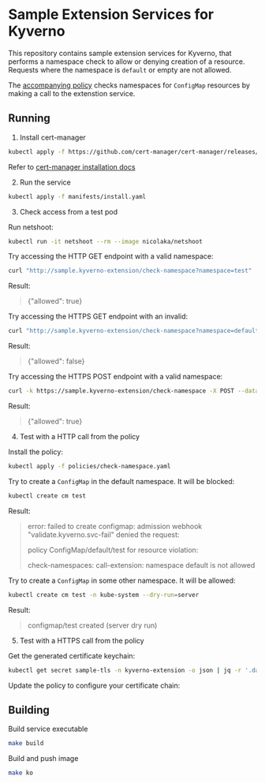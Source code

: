 # Sample Extension Services for Kyverno

This repository contains sample extension services for Kyverno, that performs a namespace check to allow or denying creation of a resource. Requests where the namespace is `default` or empty are not allowed.

The [accompanying policy](/policies/check-namespace.yaml) checks namespaces for `ConfigMap` resources by making a call to the extenstion service. 

## Running

1. Install cert-manager

```sh
kubectl apply -f https://github.com/cert-manager/cert-manager/releases/download/v1.11.0/cert-manager.yaml
```

Refer to [cert-manager installation docs](https://cert-manager.io/docs/installation/)


2. Run the service

```sh
kubectl apply -f manifests/install.yaml 
```

3. Check access from a test pod

Run netshoot:

```sh
kubectl run -it netshoot --rm --image nicolaka/netshoot
```

Try accessing the HTTP GET endpoint with a valid namespace:

```sh
curl "http://sample.kyverno-extension/check-namespace?namespace=test"
```
Result:
> {"allowed": true}

Try accessing the HTTPS GET endpoint with an invalid:

```sh
curl "http://sample.kyverno-extension/check-namespace?namespace=default"
```

Result:
> {"allowed": false}

Try accessing the HTTPS POST endpoint with a valid namespace:

```sh
curl -k https://sample.kyverno-extension/check-namespace -X POST --data '{"namespace" : "test"}'
```
Result:
> {"allowed": true}

4. Test with a HTTP call from the policy

Install the policy:

```sh
kubectl apply -f policies/check-namespace.yaml
```

Try to create a `ConfigMap` in the default namespace. It will be blocked:

```sh
kubectl create cm test
```
Result:
> error: failed to create configmap: admission webhook "validate.kyverno.svc-fail" denied the request: 
>
> policy ConfigMap/default/test for resource violation: 
>
> check-namespaces:
> call-extension: namespace default is not allowed


Try to create a `ConfigMap` in some other namespace. It will be allowed:

```sh
kubectl create cm test -n kube-system --dry-run=server
```

Result:
> configmap/test created (server dry run)

5. Test with a HTTPS call from the policy

Get the generated certificate keychain:

```sh
kubectl get secret sample-tls -n kyverno-extension -o json | jq -r '.data."tls.crt"' | base64 -d && kubectl get secret sample-tls -n kyverno-extension -o json | jq -r '.data."ca.crt"' | base64 -d
```

Update the policy to configure your certificate chain:

## Building

Build service executable

```sh
make build
```

Build and push image

```sh
make ko
```
